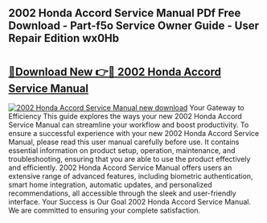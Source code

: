 ## 2002 Honda Accord Service Manual PDf Free Download - Part-f5o Service Owner Guide - User Repair Edition wx0Hb

# <h2><a href="http://bc30361.oget.top/?id=2002+Honda+Accord+Service+Manual">🔗Download New 👉🔴 2002 Honda Accord Service Manual</a></h2>

[![2002 Honda Accord Service Manual new download](https://i.imgur.com/5g1atiW.png)](http://bc30361.oget.top/?id=2002+Honda+Accord+Service+Manual)
Your Gateway to Efficiency This guide explores the ways your new 2002 Honda Accord Service Manual can streamline your workflow and boost productivity. To ensure a successful experience with your new 2002 Honda Accord Service Manual, please read this user manual carefully before use. It contains essential information on product setup, operation, maintenance, and troubleshooting, ensuring that you are able to use the product effectively and efficiently. 2002 Honda Accord Service Manual offers users an extensive range of advanced features, including biometric authentication, smart home integration, automatic updates, and personalized recommendations, all accessible through the sleek and user-friendly interface. Your Success is Our Goal 2002 Honda Accord Service Manual. We are committed to ensuring your complete satisfaction.
